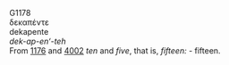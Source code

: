 <body>
  <p>G1178<br>  δεκαπέντε  <br> dekapente  <br><i>dek-ap-en‘-teh </i><br>From <a href="g1176.htm">1176</a> and <a href="g4002.htm">4002</a>  <i>ten</i> and <i>five</i>, that is, <i>fifteen:</i> - fifteen.<br></p>
 </body>